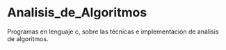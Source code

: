 # Analisis_de_Algoritmos
Programas en lenguaje c, sobre las técnicas e implementación de análisis de algoritmos.
